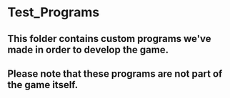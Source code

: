 # Test_Programs

## This folder contains custom programs we've made in order to develop the game.

## Please note that these programs are not part of the game itself.